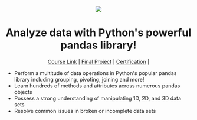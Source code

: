<div align=center>
    <img src="https://upload.wikimedia.org/wikipedia/commons/thumb/e/ed/Pandas_logo.svg/1200px-Pandas_logo.svg.png">
    <h1> Analyze data with Python's powerful pandas library!  </h1>
</div>

<div align=center>
    <a href="https://www.udemy.com/course/data-analysis-with-pandas/">Course Link</a> |
    <a href=" ">Final Project</a> |
    <a href=" ">Certification</a> |
</div>

- Perform a multitude of data operations in Python's popular pandas library including grouping, pivoting, joining and more!
- Learn hundreds of methods and attributes across numerous pandas objects
- Possess a strong understanding of manipulating 1D, 2D, and 3D data sets
- Resolve common issues in broken or incomplete data sets